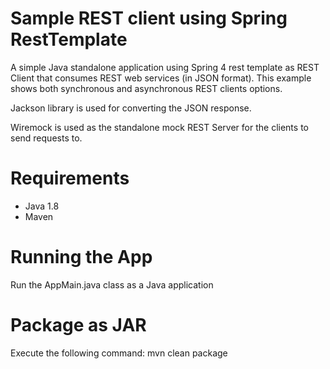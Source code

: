Sample REST client using Spring RestTemplate
================================================
A simple Java standalone application using Spring 4 rest template as REST Client that consumes REST web services (in JSON format).
This example shows both synchronous and asynchronous REST clients options.

Jackson library is used for converting the JSON response.

Wiremock is used as the standalone mock REST Server for the clients to send requests to.

Requirements
============
* Java 1.8
* Maven

Running the App 
===============
Run the AppMain.java class as a Java application

Package as JAR
==============
Execute the following command:
mvn clean package